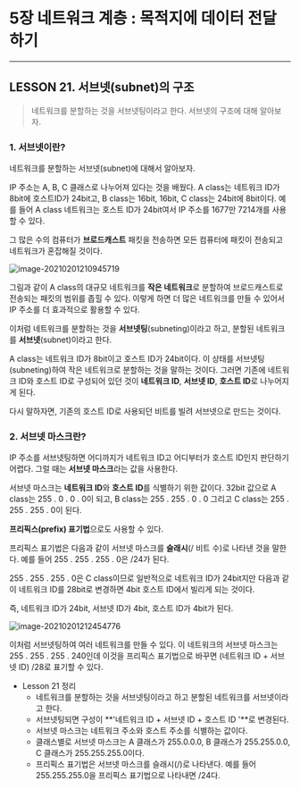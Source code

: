 # 5장 네트워크 계층 : 목적지에 데이터 전달하기

---

## LESSON 21. 서브넷(subnet)의 구조

> 네트워크를 분할하는 것을 서브넷팅이라고 한다. 서브넷의 구조에 대해 알아보자.



### 1. 서브넷이란?

네트워크를 분할하는 서브넷(subnet)에 대해서 알아보자.

IP 주소는 A, B, C 클래스로 나누어져 있다는 것을 배웠다. A class는 네트워크 ID가 8bit에 호스트ID가 24bit고, B class는 16bit, 16bit, C class는 24bit에 8bit이다. 예를 들어 A class 네트워크는 호스트 ID가 24bit여서 IP 주소를 1677만 7214개를 사용할 수 있다.

그 많은 수의 컴퓨터가 **브로드캐스트** 패킷을 전송하면 모든 컴퓨터에 패킷이 전송되고 네트워크가 혼잡해질 것이다.

![image-20210201210945719](C:\Users\이재상\AppData\Roaming\Typora\typora-user-images\image-20210201210945719.png)

그림과 같이 A class의 대규모 네트워크를 **작은 네트워크**로 분할하여 브로드캐스트로 전송되는 패킷의 범위를 좁힐 수 있다. 이렇게 하면 더 많은 네트워크를 만들 수 있어서 IP 주소를 더 효과적으로 활용할 수 있다.

이처럼 네트워크를 분할하는 것을 **서브넷팅**(subneting)이라고 하고, 분할된 네트워크를 **서브넷**(subnet)이라고 한다.

A class는 네트워크 ID가 8bit이고 호스트 ID가 24bit이다. 이 상태를 서브넷팅(subneting)하여 작은 네트워크로 분할하는 것을 말하는 것이다. 그러면 기존에 네트워크 ID와 호스트 ID로 구성되어 있던 것이 **네트워크 ID**, **서브넷 ID**, **호스트 ID**로 나누어지게 된다.

다시 말하자면, 기존의 호스트 ID로 사용되던 비트를 빌려 서브넷으로 만드는 것이다.



### 2. 서브넷 마스크란?

IP 주소를 서브넷팅하면 어디까지가 네트워크 ID고 어디부터가 호스트 ID인지 판단하기 어렵다. 그럴 때는 **서브넷 마스크**라는 값을 사용한다.

서브넷 마스크는 **네트워크 ID**와 **호스트 ID**를 식별하기 위한 값이다. 32bit 값으로 A class는 255 . 0 . 0 . 0이 되고, B class는 255 . 255 . 0 . 0 그리고 C class는 255 . 255 . 255 . 0이 된다.

**프리픽스(prefix) 표기법**으로도 사용할 수 있다.

프리픽스 표기법은 다음과 같이 서브넷 마스크를 **슬래시**(/ 비트 수)로 나타낸 것을 말한다. 예를 들어 255 . 255 . 255 . 0은 /24가 된다.

255 . 255 . 255 . 0은 C class이므로 일반적으로 네트워크 ID가 24bit지만 다음과 같이 네트워크 ID를 28bit로 변경하면 4bit 호스트 ID에서 빌리게 되는 것이다.

즉, 네트워크 ID가 24bit, 서브넷 ID가 4bit, 호스트 ID가 4bit가 된다.

![image-20210201212454776](C:\Users\이재상\AppData\Roaming\Typora\typora-user-images\image-20210201212454776.png)

이처럼 서브넷팅하여 여러 네트워크를 만들 수 있다. 이 네트워크의 서브넷 마스크는 255 . 255 . 255 . 240인데 이것을 프리픽스 표기법으로 바꾸면 (네트워크 ID + 서브넷 ID) /28로 표기할 수 있다.



* Lesson 21 정리
  * 네트워크를 분할하는 것을 서브넷팅이라고 하고 분할된 네트워크를 서브넷이라고 한다.
  * 서브넷팅되면 구성이 **'네트워크 ID + 서브넷 ID + 호스트 ID '**로 변경된다.
  * 서브넷 마스크는 네트워크 주소와 호스트 주소를 식별하는 값이다.
  * 클래스별로 서브넷 마스크는 A 클래스가 255.0.0.0,  B 클래스가 255.255.0.0,  C 클래스가 255.255.255.0이다.
  * 프리픽스 표기법은 서브넷 마스크를 슬래시(/)로 나타낸다. 예를 들어 255.255.255.0을 프리픽스 표기법으로 나타내면 /24다.